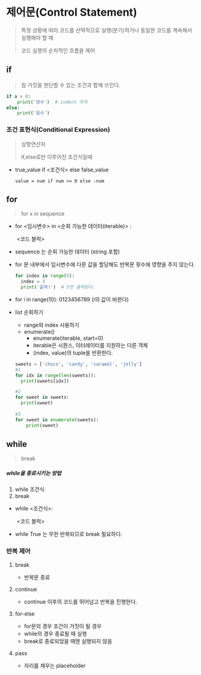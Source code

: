 # 제어문(Control Statement)

>특정 상황에 따라 코드를 선택적으로 실행(분기)하거나 동일한 코드를 계속해서 실행해야 할 때
>
>코드 실행의 순차적인 흐름을 제어



## if

> 참 거짓을 판단할 수 있는 조건과 함께 쓰인다.

```python
if a > 0:
	print('양수')  # indent 주의
else:
	print('음수')
```



### 조건 표현식(Conditional Expression)

> 삼항연산자
>
> if,else로만 이루어진 조건식일때

- true_value if <조건식> else false_value

  ```
  value = num if num >= 0 else -num
  ```

  



## for

> for x in sequence

- for <임시변수> in <순회 가능한 데이터(iterable)> :

  ​		<코드 블럭>

- sequence 는 순회 가능한 데이터 (string 포함)

- for 문 내부에서 임시변수에 다른 값을 할당해도 반복문 횟수에 영향을 주지 않는다.

  ```python
  for index in range(5):
  	index = 3
  	print('출력!')  # 5번 출력된다.
  ```

  

- for i in range(10): 0123456789 (i의 값이 바뀐다)

- list 순회하기

  - range와 index 사용하기
  - enumerate()
    - enumerate(iterable, start=0)
    - iterable은 시퀀스, 이터레이터를 지원하는 다른 객체
    - (index, value)의 tuple을 반환한다.

  ```python
  sweets = ['choco', 'candy', 'caramel', 'jelly']
  #1
  for idx in range(len(sweets)):
  	print(sweets[idx])
  
  #2
  for sweet in sweets:
  	print(sweet)
      
  #3
  for sweet in enumerate(sweets):
      print(sweet)
  ```
  
  



## while

> break

##### while을 종료시키는 방법

1. while 조건식
2. break



- while <조건식>:

  ​	<코드 블럭>

- while True 는 무한 반복되므로 break 필요하다.



### 반복 제어

1. break
   - 반복문 종료

2. continue
   - continue 이후의 코드를 뛰어넘고 반복을 진행한다.

3. for-else
   - for문의 경우 조건이 거짓이 될 경우
   - while의 경우 종료될 때 실행
   - break로 종료되었을 때엔 실행되지 않음
4. pass
   - 자리를 채우는 placeholder





